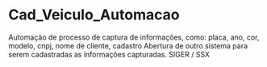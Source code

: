 # Cad_Veiculo_Automacao
Automação de processo de captura de informações, 
como: placa, ano, cor, modelo, cnpj, nome de cliente, cadastro 
Abertura de outro sistema para serem cadastradas as informações capturadas.
SIGER / SSX
